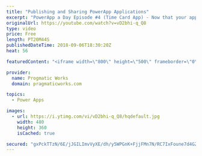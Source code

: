 ```yaml
---
title: "Publishing and Sharing PowerApp Applications"
excerpt: "PowerApp a Day Episode #4 (Time Card App) - Now that your application is almost complete, it's time to publish and share the application. Learn how to deploy your application to make it accessible from phones, web, SharePoint and Dynamics. Power App and Power Platform Training : https://pragmaticworks.com/training/on-demand-training"
originalUrl: https://youtube.com/watch?v=vD2bhi-q_Q8
type: video
price: Free
length: PT20M44S
publishedDateTime: 2018-09-06T18:30:20Z
heat: 56

featuredContent: "<iframe width=\"800\" height=\"500\" frameborder=\"0\" src=\"https://www.youtube.com/embed/vD2bhi-q_Q8\" allow=\"accelerometer; autoplay; encrypted-media; gyroscope; picture-in-picture\" allowfullscreen></iframe>"

provider:
  name: Progmatic Works
  domain: pragmaticworks.com

topics:
  - Power Apps

images:
  - url: https://i.ytimg.com/vi/vD2bhi-q_Q8/hqdefault.jpg
    width: 480
    height: 360
    isCached: true

secured: "gxPckTTzN/6E/jJGILImvVyXE/dh/y5WPGnK+FjjFMn7N/RC7IxFoune7d4GZf7mmaXqujFxClM+j5dCjWxP0kEIl/03nQyJmrcS+Hpc6an7dovORnPx3eQrzBvYfdU5p5yTnfpOzcfqdWtgXWWAgBXywU3Xr3sf7VQPFKdemnsDOuye0p+aKw5uFX07gA0wgy1+aPZPKZK4K+yhh90dBgrT0EMTghqobPnFXPDHb9YD/VeJGfL934+QUn+EqwZ1W13OfPFrGVFL0vwyZvaae3vuSpgjMnUfeNqyfbxbp6Mo/RuZE1rA9ZATDkpdVk7Il1hi+AV2qQYIQSBEUfJp9mgBtixnLeYnwhdZ8a8yQN8LvDXw0uEp8GaSYzVG0+7SioxhBWxhhsD3TSR9CR7LC92/eiee8ww3ze2q1nodVEs=;IDPdad2V7r9SmQ5tL2PHkQ=="
---
```


